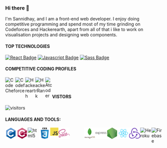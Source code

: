 ### Hi there 👋

I'm Sannidhay, and I am a front-end web developer. I enjoy doing competitive programming and spend most of my time grinding on Codeforces and Hackerearth, apart from all of that i like to work on visualisation projects and designing web components.  






#### TOP TECHNOLOGIES

<!-- TODO: Make technologies links takes you to repositories -->

[![React Badge](https://img.shields.io/badge/-React-61DBFB?style=for-the-badge&labelColor=black&logo=react&logoColor=61DBFB)](#) 
[![Javascript Badge](https://img.shields.io/badge/-Javascript-F0DB4F?style=for-the-badge&labelColor=black&logo=javascript&logoColor=F0DB4F)](#) 
[![Sass Badge](https://img.shields.io/badge/-Sass-e535ab?style=for-the-badge&labelColor=black&logo=sass&logoColor=007acc)](#) 

#### COMPETITIVE CODING PROFILES
[<img align="left" alt="CodeChef" width="32px" src="https://cdn.jsdelivr.net/npm/simple-icons@3.1.0/icons/codechef.svg" />][codechef]
[<img align="left" alt="Codeforce" width="32px" src="https://cdn.jsdelivr.net/npm/simple-icons@3.0.1/icons/codeforces.svg" />][codeforces]
[<img align="left" alt="Hackerearth" width="32px" src="https://upload.wikimedia.org/wikipedia/commons/e/e8/HackerEarth_logo.png" />][hackerearth]
[<img align="left" alt="HackerRank" width="32px" src="https://cdn4.iconfinder.com/data/icons/logos-and-brands-1/512/160_Hackerrank_logo_logos-512.png" />][hackerrank]
[<img align="left" alt="Atcoder" width="22px" src="https://images3.programmersought.com/733/51/51a1cce85de0741b42019a638e141a75.png" />][atcoder]

<br />

<br />

#### VISTORS 

![visitors](https://visitor-badge.glitch.me/badge?page_id=svsannidhay.svsannidhay)


#### LANGUAGES AND TOOLS:
[<img align="left" alt="C" width="36px" src="https://raw.githubusercontent.com/devicons/devicon/master/icons/c/c-original.svg" />][C]
[<img align="left" alt="C++" width="36px" src="https://raw.githubusercontent.com/devicons/devicon/master/icons/cplusplus/cplusplus-original.svg" />][cpp]
[<img align="left" alt="html5" width="36px" src="https://www.freepnglogos.com/uploads/html5-logo-png/html5-logo-html-logo-0.png" />][html]
[<img align="left" alt="CSS3" width="36px" src="https://raw.githubusercontent.com/github/explore/80688e429a7d4ef2fca1e82350fe8e3517d3494d/topics/css/css.png" />][css]
[<img align="left" alt="JavaScript" width="26px" src="https://raw.githubusercontent.com/github/explore/80688e429a7d4ef2fca1e82350fe8e3517d3494d/topics/javascript/javascript.png" />][js]
[<img align="left" alt="Sass" width="36px" src="https://raw.githubusercontent.com/github/explore/80688e429a7d4ef2fca1e82350fe8e3517d3494d/topics/sass/sass.png" />][sass]



[<img align="right" alt="Firebase" width="36px" src="https://www.vectorlogo.zone/logos/firebase/firebase-icon.svg" />][firebase]
[<img align="right" alt="Heroku" width="36px" src="https://www.vectorlogo.zone/logos/heroku/heroku-icon.svg" />][heroku]
[<img align="right" alt="Redux" width="36px" src="https://raw.githubusercontent.com/devicons/devicon/master/icons/redux/redux-original.svg" />][redux]
[<img align="right" alt="React" width="36px" src="https://raw.githubusercontent.com/github/explore/80688e429a7d4ef2fca1e82350fe8e3517d3494d/topics/react/react.png" />][react]
[<img align="right" alt="Node.js" width="36px" src="https://raw.githubusercontent.com/github/explore/80688e429a7d4ef2fca1e82350fe8e3517d3494d/topics/nodejs/nodejs.png" />][node]
[<img align="right" alt="express" width="36px" src="https://raw.githubusercontent.com/devicons/devicon/master/icons/express/express-original-wordmark.svg" />][express]
[<img align="right" alt="MongoDB" width="36px" src="https://raw.githubusercontent.com/devicons/devicon/master/icons/mongodb/mongodb-original-wordmark.svg" />][mongodb]

<br />
<br />





[codechef]: https://www.codechef.com/users/sv_sannidhay
[codeforces]: https://codeforces.com/profile/sv_sannidhay
[hackerearth]: https://www.hackerearth.com/@sannidhay
[hackerrank]: https://www.hackerrank.com/sannidhayvashal1
[atcoder]: https://atcoder.jp/users/sv_sannidhay
[C]: https://en.wikipedia.org/wiki/C_(programming_language)
[cpp]: https://isocpp.org/
[react]: https://reactjs.org/
[firebase]: https://firebase.google.com/
[heroku]: https://dashboard.heroku.com/
[sass]: https://sass-lang.com/
[css]: https://developer.mozilla.org/en-US/docs/Web/CSS
[js]: https://javascript.info/
[redux]: https://redux.js.org/
[express]: https://expressjs.com/
[mongodb]: https://www.mongodb.com/
[node]: https://nodejs.org/en/
[github]: https://github.com/
[git]: https://git-scm.com/
[html]: https://developer.mozilla.org/en-US/docs/Web/Guide/HTML/HTML5

